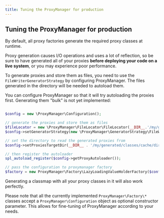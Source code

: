```yaml
---
title: Tuning the ProxyManager for production
---
```


## Tuning the ProxyManager for production

By default, all proxy factories generate the required proxy classes at runtime.

Proxy generation causes I/O operations and uses a lot of reflection, so be sure to have
generated all of your proxies **before deploying your code on a live system**, or you
may experience poor performance.

To generate proxies and store them as files, you need to use the `FileWriterGeneratorStrategy` 
by configuring ProxyManager.
The files generated in the directory will be needed to autoload them.

You can configure ProxyManager so that it will try autoloading the proxies first.
Generating them "bulk" is not yet implemented:

```php
    
$config = new \ProxyManager\Configuration();

// generate the proxies and store them as files
$fileLocator = new \ProxyManager\FileLocator\FileLocator(__DIR__.'/my/generated/classes/cache/dir');
$config->setGeneratorStrategy(new \ProxyManager\GeneratorStrategy\FileWriterGeneratorStrategy($fileLocator));

// set the directory to read the generated proxies from
$config->setProxiesTargetDir(__DIR__ . '/my/generated/classes/cache/dir');

// then register the autoloader
spl_autoload_register($config->getProxyAutoloader());

// pass the configuration to proxymanager factory
$factory = new ProxyManager\Factory\LazyLoadingValueHolderFactory($config);

```
Generating a classmap with all your proxy classes in it will also work perfectly.

Please note that all the currently implemented `ProxyManager\Factory\*` classes accept
a `ProxyManager\Configuration` object as optional constructor parameter. This allows for
fine-tuning of ProxyManager according to your needs.
